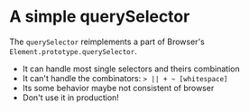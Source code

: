 # A simple querySelector
The `querySelector` reimplements a part of Browser's `Element.prototype.querySelector`.

* It can handle most single selectors and theirs combination
* It can't handle the combinators: `> || + ~ [whitespace]`
* Its some behavior maybe not consistent of browser
* Don't use it in production!
